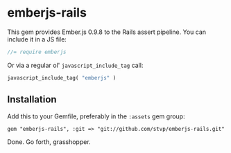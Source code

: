 # emberjs-rails

This gem provides Ember.js 0.9.8 to the Rails assert pipeline. You can include it in a JS file:

```js
//= require emberjs
```

Or via a regular ol' `javascript_include_tag` call:

```ruby
javascript_include_tag( "emberjs" )
```

## Installation

Add this to your Gemfile, preferably in the `:assets` gem group:

    gem "emberjs-rails", :git => "git://github.com/stvp/emberjs-rails.git"

Done. Go forth, grasshopper.

